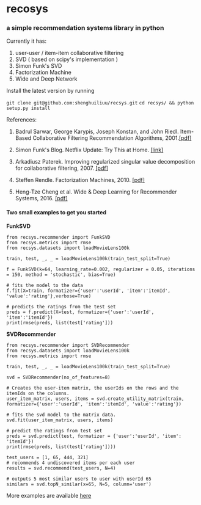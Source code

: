 # recosys
### a simple recommendation systems library in python

Currently it has:
  1. user-user / item-item collaborative filtering
  2. SVD ( based on scipy's implementation )
  3. Simon Funk's SVD
  4. Factorization Machine
  5. Wide and Deep Network

Install the latest version by running

`git clone git@github.com:shenghuiliuu/recsys.git`
`cd recsys/ && python setup.py install`



References:

1. Badrul Sarwar, George Karypis, Joseph Konstan, and John Riedl. Item-Based Collaborative Filtering Recommendation Algorithms, 2001.[[pdf]](http://files.grouplens.org/papers/www10_sarwar.pdf)

2. Simon Funk's Blog. Netflix Update: Try This at Home. [[link]](https://sifter.org/simon/journal/20061211.html)

3. Arkadiusz Paterek. Improving regularized singular value decomposition for collaborative filtering, 2007. [[pdf]](https://www.cs.uic.edu/~liub/KDD-cup-2007/proceedings/Regular-Paterek.pdf)

4. Steffen Rendle. Factorization Machines, 2010. [[pdf]](https://www.csie.ntu.edu.tw/~b97053/paper/Rendle2010FM.pdf)

5. Heng-Tze Cheng et al. Wide & Deep Learning for Recommender Systems, 2016. [[pdf]](https://arxiv.org/pdf/1606.07792.pdf)

#### Two small examples to get you started

**FunkSVD**

```
from recsys.recommender import FunkSVD
from recsys.metrics import rmse
from recsys.datasets import loadMovieLens100k

train, test, _, _ = loadMovieLens100k(train_test_split=True)

f = FunkSVD(k=64, learning_rate=0.002, regularizer = 0.05, iterations = 150, method = 'stochastic', bias=True)

# fits the model to the data
f.fit(X=train, formatizer={'user':'userId', 'item':'itemId', 'value':'rating'},verbose=True)

# predicts the ratings from the test set
preds = f.predict(X=test, formatizer={'user':'userId', 'item':'itemId'})
print(rmse(preds, list(test['rating']))
```

**SVDRecommender**

```
from recsys.recommender import SVDRecommender
from recsys.datasets import loadMovieLens100k
from recsys.metrics import rmse

train, test, _, _ = loadMovieLens100k(train_test_split=True)

svd = SVDRecommender(no_of_features=8)

# Creates the user-item matrix, the userIds on the rows and the itemIds on the columns.
user_item_matrix, users, items = svd.create_utility_matrix(train, formatizer={'user':'userId', 'item':'itemId', 'value':'rating'})

# fits the svd model to the matrix data.
svd.fit(user_item_matrix, users, items)

# predict the ratings from test set
preds = svd.predict(test, formatizer = {'user':'userId', 'item': 'itemId'})
print(rmse(preds, list(test['rating'])))

test_users = [1, 65, 444, 321]
# recommends 4 undiscovered items per each user
results = svd.recommend(test_users, N=4)

# outputs 5 most similar users to user with userId 65
similars = svd.topN_similar(x=65, N=5, column='user')
```

More examples are available [here](https://github.com/shenghuiliuu/recsys/tree/master/examples)
